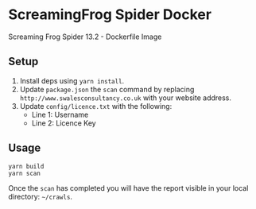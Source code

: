 # ScreamingFrog Spider Docker

Screaming Frog Spider 13.2 - Dockerfile Image

## Setup
1. Install deps using `yarn install`.
2. Update `package.json` the `scan` command by replacing `http://www.swalesconsultancy.co.uk` with your website address. 
3. Update `config/licence.txt` with the following:
    - Line 1: Username
    - Line 2: Licence Key

## Usage
```
yarn build
yarn scan
```
Once the `scan` has completed you will have the report visible in your local directory: `~/crawls`.
